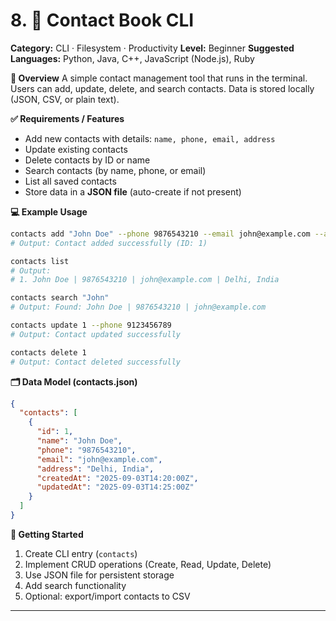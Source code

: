 # 8. 📇 Contact Book CLI

**Category:** CLI · Filesystem · Productivity
**Level:** Beginner
**Suggested Languages:** Python, Java, C++, JavaScript (Node.js), Ruby

**🎯 Overview**
A simple contact management tool that runs in the terminal. Users can add, update, delete, and search contacts. Data is stored locally (JSON, CSV, or plain text).

**✅ Requirements / Features**

* Add new contacts with details: `name, phone, email, address`
* Update existing contacts
* Delete contacts by ID or name
* Search contacts (by name, phone, or email)
* List all saved contacts
* Store data in a **JSON file** (auto-create if not present)

**💻 Example Usage**

```bash
contacts add "John Doe" --phone 9876543210 --email john@example.com --address "Delhi, India"
# Output: Contact added successfully (ID: 1)

contacts list
# Output: 
# 1. John Doe | 9876543210 | john@example.com | Delhi, India

contacts search "John"
# Output: Found: John Doe | 9876543210 | john@example.com

contacts update 1 --phone 9123456789
# Output: Contact updated successfully

contacts delete 1
# Output: Contact deleted successfully
```

**🗂️ Data Model (contacts.json)**

```json
{
  "contacts": [
    {
      "id": 1,
      "name": "John Doe",
      "phone": "9876543210",
      "email": "john@example.com",
      "address": "Delhi, India",
      "createdAt": "2025-09-03T14:20:00Z",
      "updatedAt": "2025-09-03T14:25:00Z"
    }
  ]
}
```

**🚀 Getting Started**

1. Create CLI entry (`contacts`)
2. Implement CRUD operations (Create, Read, Update, Delete)
3. Use JSON file for persistent storage
4. Add search functionality
5. Optional: export/import contacts to CSV

---
